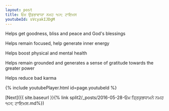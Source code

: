 ```yaml
---
layout: post
title: ਓਮ ਉਡਭਾਵਾਯਾ ਨਮਹ ੧੦੮ ਟਾਇਮਸ
youtubeId: sVcyakIJDgM
---
```

 
 
Helps get goodness, bliss and peace and God's blessings
 
Helps remain focused, help generate inner energy 
 
Helps boost physical and mental health 
 
Helps remain grounded and generates a sense of gratitude towards the greater power 
 
Helps reduce bad karma
 
 
 
 


{% include youtubePlayer.html id=page.youtubeId %}
 
[Next]({{ site.baseurl }}{% link  split2/_posts/2016-05-28-ਓਮ ਤ੍ਰਿਕੁਭਧਾਮਨੇ ਨਮਹ ੧੦੮ ਟਾਇਮਸ.md%})
 
